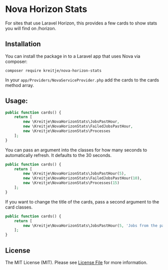 # Nova Horizon Stats
For sites that use Laravel Horizon, this provides a few cards to show stats you will find on /horizon. 

## Installation

You can install the package in to a Laravel app that uses Nova via composer:
```
composer require kreitje/nova-horizon-stats
```

In your `app/Providers/NovaServiceProvider.php` add the cards to the cards method array.

## Usage:
```php
public function cards() {
    return [
        new \Kreitje\NovaHorizonStats\JobsPastHour,
        new \Kreitje\NovaHorizonStats\FailedJobsPastHour,
        new \Kreitje\NovaHorizonStats\Processes
    ];
}
```

You can pass an argument into the classes for how many seconds to automatically refresh. It defaults to the 30 seconds.

```php
public function cards() {
    return [
        new \Kreitje\NovaHorizonStats\JobsPastHour(5),
        new \Kreitje\NovaHorizonStats\FailedJobsPastHour(10),
        new \Kreitje\NovaHorizonStats\Processes(15)
    ];
}
```

If you want to change the title of the cards, pass a second argument to the card classes.
```php
public function cards() {
    return [
        new \Kreitje\NovaHorizonStats\JobsPastHour(5, 'Jobs from the past hour')
    ];
}
```
## License

The MIT License (MIT). Please see [License File](LICENSE.md) for more information.